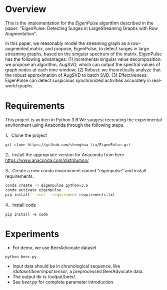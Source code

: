 Overview
========
This is the implementation for the *EigenPulse* algorithm described in the paper: "EigenPulse: Detecting Surges in LargeStreaming Graphs with Row Augmentation".

In this paper, we  reasonably  model  the  streaming  graph  as  a  row-augmented matrix,  and  propose,  EigenPulse,  to  detect  surges  in  large  streaming  graphs, based on the singular spectrum of the matrix.  EigenPulse has the following advantages:  (1) Incremental singular value decomposition: we propose an algorithm, *AugSVD*, which can output the spectral values of graph nodes at each time window; (2) Robust: we theoretically analyze that the robust approximation of AugSVD to batch SVD. (3) Effectiveness:  EigenPulse  can  detect  suspicious  synchronized  activities accurately in real-world graphs.

Requirements
========
 This project is written in Python 3.6
 We suggest recreating the experimental environment using Anaconda through the following steps.
 
 1、Clone the project
```
git clone https://github.com/shenghua-liu/EigenPulse.git
```
2、Install the appropriate version for Anaconda from here - https://www.anaconda.com/distribution/

3、Create a new conda environment named "eigenpulse" and install requirements.
```bash
conda create -n eigenpulse python=3.6
conda activate eigenpulse
pip install --user --requirement requirements.txt
```
4、install code
```
pip install -e code
```

Experiments
========
- For demo, we use BeerAdvocate dataset
```
python beer.py
```
- Input data should be in chronological sequence, like */dataset/beer/input.tensor*,  a preprocessed BeerAdvocate data.
- The output dir is /output/beer/.
- See *beer.py* for  complete parameter introduction.
